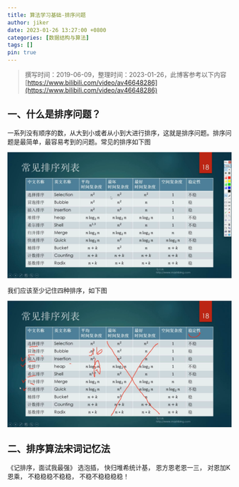```yaml
---
title: 算法学习基础-排序问题
author: jiker
date: 2023-01-26 13:27:00 +0800
categories: [数据结构与算法]
tags: []
pin: true
---
```


> 撰写时间：2019-06-09，整理时间：2023-01-26，此博客参考以下内容 [https://www.bilibili.com/video/av46648286](https://www.bilibili.com/video/av46648286)

## 一、什么是排序问题？

一系列没有顺序的数，从大到小或者从小到大进行排序，这就是排序问题。排序问题是最简单，最容易考到的问题。常见的排序如下图

![深度截图_20190609094908.png](/img/algorithm/02-01.png)

我们应该至少记住四种排序，如下图

![深度截图_20190609095228.png](/img/algorithm/02-02.png)

## 二、排序算法宋词记忆法

《记排序，面试我最强》
选泡插，
快归堆希统计基，
恩方恩老恩一三，
对恩加K恩乘，
不稳稳稳不稳稳，
不稳不稳稳稳稳！
